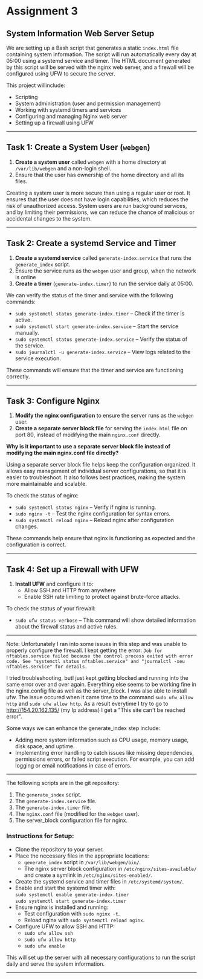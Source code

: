 # Assignment 3

## System Information Web Server Setup

We are setting up a Bash script that generates a static `index.html` file containing system information. The script will run automatically every day at 05:00 using a systemd service and timer. The HTML document generated by this script will be served with the nginx web server, and a firewall will be configured using UFW to secure the server.

This project willinclude:

- Scripting
- System administration (user and permission management)
- Working with systemd timers and services
- Configuring and managing Nginx web server
- Setting up a firewall using UFW

---

## Task 1: Create a System User (`webgen`)

1. **Create a system user** called `webgen` with a home directory at `/var/lib/webgen` and a non-login shell.
2. Ensure that the user has ownership of the home directory and all its files.

Creating a system user is more secure than using a regular user or root. It ensures that the user does not have login capabilities, which reduces the risk of unauthorized access. System users are  run background services, and by limiting their permissions, we can reduce the chance of malicious or accidental changes to the system.


---

## Task 2: Create a systemd Service and Timer

1. **Create a systemd service** called `generate-index.service` that runs the `generate_index` script.
2. Ensure the service runs as the `webgen` user and group, when the network is online 
3. **Create a timer** (`generate-index.timer`) to run the service daily at 05:00.


We can verify the status of the timer and service with the following commands:

- `sudo systemctl status generate-index.timer` – Check if the timer is active.
- `sudo systemctl start generate-index.service` – Start the service manually.
- `sudo systemctl status generate-index.service` – Verify the status of the service.
- `sudo journalctl -u generate-index.service` – View logs related to the service execution.

These commands will ensure that the timer and service are functioning correctly.

---

## Task 3: Configure Nginx

1. **Modify the nginx configuration** to ensure the server runs as the `webgen` user.
2. **Create a separate server block file** for serving the `index.html` file on port 80, instead of modifying the main `nginx.conf` directly.

**Why is it important to use a separate server block file instead of modifying the main nginx.conf file directly?**

Using a separate server block file helps keep the configuration organized. It allows easy management of individual server configurations, so that it is easier to troubleshoot. It also follows best practices, making the system more maintainable and scalable.

To check the status of nginx:

- `sudo systemctl status nginx` – Verify if nginx is running.
- `sudo nginx -t` – Test the nginx configuration for syntax errors.
- `sudo systemctl reload nginx` – Reload nginx after configuration changes.

These commands help ensure that nginx is functioning as expected and the configuration is correct.

---

## Task 4: Set up a Firewall with UFW

1. **Install UFW** and configure it to:
   - Allow SSH and HTTP from anywhere 
   - Enable SSH rate limiting to protect against brute-force attacks.

To check the status of your firewall:

- `sudo ufw status verbose` – This command will show detailed information about the firewall status and active rules.

---
Note: Unfortunately I ran into some issues in this step and was unable to properly configure the firewall. I kept getting the error: 
`Job for nftables.service failed because the control process exited with error code.
See "systemctl status nftables.service" and "journalctl -xeu nftables.service" for details.`

I tried troubleshooting, butI just kept getting blocked and running into the same error over and over again. Everything else seems to be working fine in the nginx.config file as well as the server_block. I was also able to install ufw. The issue occured when it came time to the command `sudo ufw allow http` and `sudo ufw allow http`. As a result everytime I try to go to http://154.20.162.135/ (my Ip address) I get a "This site can't be reached error".

Some ways we can enhance the generate_index step include:
- Adding more system information such as CPU usage, memory usage, disk space, and uptime.
- Implementing error handling to catch issues like missing dependencies, permissions errors, or failed script execution. For example, you can add logging or email notifications in case of errors.

---


The following scripts are in the git repository: 
1. The `generate_index` script.
2. The `generate-index.service` file.
3. The `generate-index.timer` file.
4. The `nginx.conf` file (modified for the `webgen` user).
5. The server_block configuration file for nginx.


### Instructions for Setup:
- Clone the repository to your server.
- Place the necessary files in the appropriate locations:
  - `generate_index` script in `/var/lib/webgen/bin/`.
  - The nginx server block configuration in `/etc/nginx/sites-available/` and create a symlink in `/etc/nginx/sites-enabled/`.
- Create the systemd service and timer files in `/etc/systemd/system/`.
- Enable and start the systemd timer with:  
  `sudo systemctl enable generate-index.timer`  
  `sudo systemctl start generate-index.timer`
- Ensure nginx is installed and running:
  - Test configuration with `sudo nginx -t`.
  - Reload nginx with `sudo systemctl reload nginx`.
- Configure UFW to allow SSH and HTTP:
  - `sudo ufw allow ssh`
  - `sudo ufw allow http`
  - `sudo ufw enable`

This will set up the server with all necessary configurations to run the script daily and serve the system information.

---

